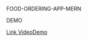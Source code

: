 FOOD-ORDERING-APP-MERN


DEMO

[Link VideoDemo](https://drive.google.com/file/d/10BZrrq4d4VQNCISMLGz_oWLs9lfH5JEf/view?usp=drive_link)

